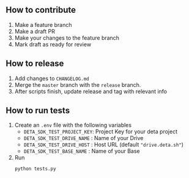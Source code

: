 ## How to contribute
1. Make a feature branch
2. Make a draft PR
3. Make your changes to the feature branch
4. Mark draft as ready for review

## How to release
1. Add changes to `CHANGELOG.md`
2. Merge the `master` branch with the `release` branch.
3. After scripts finish, update release and tag with relevant info

## How to run tests
1. Create an `.env` file with the following variables
    - `DETA_SDK_TEST_PROJECT_KEY`: Project Key for your deta project
    - `DETA_SDK_TEST_DRIVE_NAME` : Name of your Drive 
    - `DETA_SDK_TEST_DRIVE_HOST` : Host URL (default `"drive.deta.sh"`)
    - `DETA_SDK_TEST_BASE_NAME` : Name of your Base
2. Run
   ```
   python tests.py
   ``` 
